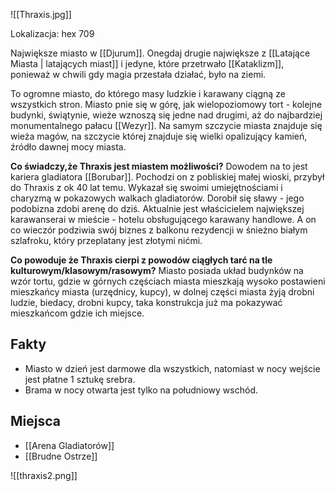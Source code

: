 ![[Thraxis.jpg]]


Lokalizacja: hex 709

Największe miasto w [[Djurum]].  Onegdaj drugie największe z [[Latające Miasta | latających miast]] i jedyne, które przetrwało [[Kataklizm]], ponieważ w chwili gdy magia przestała działać, było na ziemi. 

To ogromne miasto, do którego masy ludzkie i karawany ciągną ze wszystkich stron. Miasto pnie się w górę, jak wielopoziomowy tort - kolejne budynki, świątynie, wieże wznoszą się jedne nad drugimi, aż do najbardziej monumentalnego pałacu [[Wezyr]].
Na samym szczycie miasta znajduje się wieża magów, na szczycie której znajduje się wielki opalizujący kamień, źródło dawnej mocy miasta.

**Co świadczy,że Thraxis jest miastem możliwości?**
Dowodem na to jest kariera gladiatora [[Borubar]]. 
Pochodzi on z pobliskiej małej wioski, przybył do Thraxis z ok 40 lat temu. Wykazał się swoimi umiejętnościami i charyzmą w pokazowych walkach gladiatorów. Dorobił się sławy - jego podobizna zdobi arenę do dziś. Aktualnie jest właścicielem największej karawanserai w mieście - hotelu obsługującego karawany handlowe. A on co wieczór podziwia swój biznes z balkonu rezydencji w śnieżno białym szlafroku, który przeplatany jest złotymi nićmi. 

**Co powoduje że Thraxis cierpi z powodów ciągłych tarć na tle kulturowym/klasowym/rasowym?**
Miasto posiada układ budynków na wzór tortu, gdzie w górnych częściach miasta mieszkają wysoko postawieni mieszkańcy miasta (urzędnicy, kupcy), w dolnej części miasta żyją drobni ludzie, biedacy, drobni kupcy, taka konstrukcja już ma pokazywać mieszkańcom gdzie ich miejsce.

## Fakty
* Miasto w dzień jest darmowe dla wszystkich, natomiast w nocy wejście jest płatne 1 sztukę srebra.
* Brama w nocy otwarta jest tylko na południowy wschód.


## Miejsca

* [[Arena Gladiatorów]]
* [[Brudne Ostrze]]



![[thraxis2.png]]